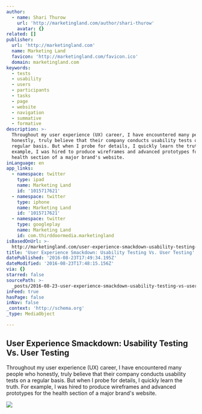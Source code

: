```yaml
---
author:
  - name: Shari Thurow
    url: 'http://marketingland.com/author/shari-thurow'
    avatar: {}
related: []
publisher:
  url: 'http://marketingland.com'
  name: Marketing Land
  favicon: 'http://marketingland.com/favicon.ico'
  domain: marketingland.com
keywords:
  - tests
  - usability
  - users
  - participants
  - tasks
  - page
  - website
  - navigation
  - summative
  - formative
description: >-
  Throughout my user experience (UX) career, I have encountered many people who
  honestly, truly believe that their company conducts usability tests on a
  regular basis. But when I probe for details, I quickly learn the truth. For
  example, I was hired to produce wireframes and advanced prototypes for the
  health section of a major brand's website.
inLanguage: en
app_links:
  - namespace: twitter
    type: ipad
    name: Marketing Land
    id: '1015717621'
  - namespace: twitter
    type: iphone
    name: Marketing Land
    id: '1015717621'
  - namespace: twitter
    type: googleplay
    name: Marketing Land
    id: com.thirddoormedia.marketingland
isBasedOnUrl: >-
  http://marketingland.com/user-experience-smackdown-usability-testing-vs-user-testing-108466
title: 'User Experience Smackdown: Usability Testing Vs. User Testing'
datePublished: '2016-08-23T17:49:34.195Z'
dateModified: '2016-08-23T17:48:15.156Z'
via: {}
starred: false
sourcePath: >-
  _posts/2016-08-23-user-experience-smackdown-usability-testing-vs-user-testin.md
inFeed: true
hasPage: false
inNav: false
_context: 'http://schema.org'
_type: MediaObject

---
```

<article style=""><h1>User Experience Smackdown: Usability Testing Vs. User Testing</h1><p>Throughout my user experience (UX) career, I have encountered many people who honestly, truly believe that their company conducts usability tests on a regular basis. But when I probe for details, I quickly learn the truth. For example, I was hired to produce wireframes and advanced prototypes for the health section of a major brand's website.</p><img src="http://marketingland.com/wp-content/ml-loads/2014/11/usability-user-testing.jpg" /></article>